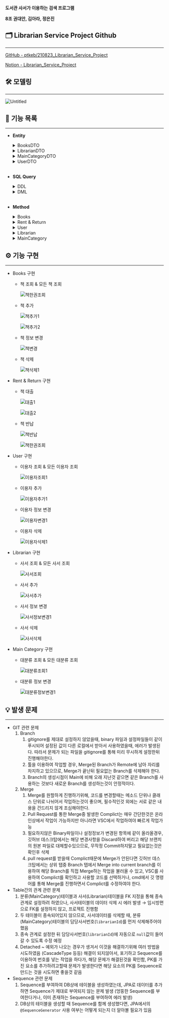**도서관 사서가 이용하는 검색 프로그램**

**8조 권대안, 김아라, 정은진**

## 🗂 Librarian Service Project Github

---

[GitHub - ptkeb/210823_Librarian_Service_Project](https://github.com/ptkeb/210823_Librarian_Service_Project)

[Notion - Librarian_Service_Project](https://bit.ly/3sM8kXh)

## 🛠 모델링

---

![Untitled](https://user-images.githubusercontent.com/85170623/130909073-8155b196-688c-4402-adc5-97ae17eb05d1.png)

## 📂 기능 목록

---

- **Entity**

    <details>
    <summary>BooksDTO</summary>
    <div markdown="1">

    ```java
    @Entity(name = "BOOKS")
    public class BooksDTO {
        @Id
        @Column(name="bookid")
        private int bookId;
        
        @Column(name="bookname")
        private String bookName;
        
        @Column(name="categoryId")
        private String categoryId;
        
        @ManyToOne
        @JoinColumn(name="userId") 
        private UserDTO userId;

        @Override
        public String toString() {
            return "[책 번호] " + bookId + "\n" +
                    "[책 이름] " + bookName + "\n" +
                    "[분류 번호] " + categoryId + "\n" +
                    "[대여자 번호] " + userId.getUserId();
        }
    }
    ```
    </div>
    </details>

    <details>
    <summary>LibrarianDTO</summary>
    <div markdown="1">

    ```java
    @AllArgsConstructor
    @NoArgsConstructor
    @Getter
    @Setter

    @NamedQuery(query="select e from LIBRARIAN e where e.librarianId=:librarianId",name="LIBRARIAN.findByLibrarianId")
    @NamedQuery(query="select e from LIBRARIAN e", name="LIBRARIAN.findAllByLibrarianId")
    @Entity(name = "LIBRARIAN")
    public class LibrarianDTO {
        @Id
        @Column(name = "librarianId")
        private int librarianId;
        
        private String librarianName;
        
        private String offDay;

        @Override
        public String toString() {
            return "[사서 번호] " + librarianId + "\n" +
                    "[사서 이름] " + librarianName + "\n" +
                    "[휴무 요일] " + offDay + "\n";
        }
    }
    ```
    </div>
    </details>

    <details>
    <summary>MainCategoryDTO</summary>
    <div markdown="1">

    ```java
    @Getter
    @Setter
    @AllArgsConstructor
    @NoArgsConstructor

    @Entity(name = "MainCategory")
    @NamedQuery(name = "category.findById", query = "select c from MainCategory c where c.mainCategoryId = :mainCategoryId ")
    @NamedQuery(name = "category.findAllById", query = "select c from MainCategory c")
    public class MainCategoryDTO {
        @Id
        private String mainCategoryId;
        
        private String mainCategoryName;
        
        private int librarianId;
        
        @Override
        public String toString() {
            return "[분류 번호] " + mainCategoryId + "\n" +
                    "[분류 이름] " + mainCategoryName + "\n" +
                    "[담당 사서 번호] " + librarianId + "\n";
        }
    }
    ```
    </div>
    </details>

    <details>
    <summary>UserDTO</summary>
    <div markdown="1">

    ```java
    @AllArgsConstructor
    @NoArgsConstructor
    @Getter
    @Setter

    @NamedQuery(name = "user.findById", query = "select u from LIBUSER u where u.userId = :userId ")
    @NamedQuery(name = "user.findAllById", query = "select u from LIBUSER u")
    @SequenceGenerator(name="member_seq_gen", sequenceName="member_seq_id", initialValue=1, allocationSize=1)

    @Entity(name = "LIBUSER")
    public class UserDTO {
        @Id
        @GeneratedValue(strategy=GenerationType.SEQUENCE, generator="member_seq_gen")
        @Column(name="userid")
        private int userId;
        
        @Column(name="username")
        private String userName;
        
        @Column(name="useraddress")
        private String userAddress;
        
        @OneToMany(mappedBy="userId") 
        private List<BooksDTO> books = new ArrayList<>();
        
        public String toString() {
            return "[사용자 번호] " + userId + "\n" +
                    "[사용자 이름] " + userName + "\n" +
                    "[사용자 주소] " + userAddress + "\n" +
                    "[대여중인 책] " + books + "\n";

        }
    }
    ```
    </div>
    </details>

    <br/>
    

- **SQL Query**
    <details>
    <summary>DDL</summary>

    ```sql
    DROP TABLE BOOKS cascade constraint;
    DROP TABLE LIBRARIAN cascade constraint;
    DROP TABLE LIBUSER cascade constraint;
    DROP TABLE MAINCATEGORY cascade constraint;
    DROP SEQUENCE userId_seq;
    DROP SEQUENCE bookid_seq;

    --LIBUSER DDL
    CREATE SEQUENCE userId_seq
    INCREMENT BY 1 
    START WITH 21;
    CREATE TABLE LIBUSER (
        userId				NUMBER(20)  PRIMARY KEY,
        userName			VARCHAR2(20),
        userAddress			VARCHAR2(20)
    );

    --BOOKS DDL
    CREATE SEQUENCE bookid_seq
    INCREMENT BY 1 
    START WITH 21;
    CREATE TABLE BOOKS (
        bookid				NUMBER(20) PRIMARY KEY,
        bookname			VARCHAR2(100),
        categoryid			VARCHAR2(20),
        userid				NUMBER(20)
    );

    --LIBRARIAN DDL
    CREATE TABLE LIBRARIAN (
        librarianid			NUMBER(20)  PRIMARY KEY,
        librarianname		VARCHAR2(20),
        offday				VARCHAR2(20)
    );

    --MAINCATEGORY DDL
    CREATE TABLE MAINCATEGORY (
        maincategoryid		VARCHAR2(20) PRIMARY KEY,
        maincategoryname	VARCHAR2(20),
        librarianid			NUMBER(20)
    );

    --ALTER TABLE MAINCATEGORY ADD FOREIGN KEY (librarianid) REFERENCES LIBRARIAN (librarianid);
    ALTER TABLE BOOKS ADD FOREIGN KEY (userid)  REFERENCES LIBUSER (userid);
    ALTER TABLE BOOKS ADD FOREIGN KEY (categoryId) REFERENCES MAINCATEGORY (mainCategoryId);
    ```
    <div markdown="1">

    </div>
    </details>

    <details>
    <summary>DML</summary>
    <div markdown="1">
    
    ```sql
    --LIBRARIAN DML
    INSERT INTO LIBRARIAN VALUES(1, '김사서', '수요일');
    INSERT INTO LIBRARIAN VALUES(2, '박사서', '목요일');
    INSERT INTO LIBRARIAN VALUES(3, '홍사서', '금요일');
    INSERT INTO LIBRARIAN VALUES(4, '최사서', '화요일');
    INSERT INTO LIBRARIAN VALUES(5, '우사서', '월요일');

    --MAINCATEGORY DML
    INSERT INTO MAINCATEGORY VALUES('000','총류', 1);
    INSERT INTO MAINCATEGORY VALUES('100','철학', 2);
    INSERT INTO MAINCATEGORY VALUES('200','종교', 3);
    INSERT INTO MAINCATEGORY VALUES('300','사회과학', 1);
    INSERT INTO MAINCATEGORY VALUES('400','자연과학', 2);
    INSERT INTO MAINCATEGORY VALUES('500','기술과학', 3);
    INSERT INTO MAINCATEGORY VALUES('600','예술', 1);
    INSERT INTO MAINCATEGORY VALUES('700','언어', 2);
    INSERT INTO MAINCATEGORY VALUES('800','문학', 3);
    INSERT INTO MAINCATEGORY VALUES('900','역사', 1);

    --LIBUSER DML

    INSERT INTO LIBUSER VALUES(userId_seq.nextval, '권대안' , '서울');
    INSERT INTO LIBUSER VALUES(userId_seq.nextval, '김아라' , '수원');
    INSERT INTO LIBUSER VALUES(userId_seq.nextval, '정은진' , '부산');
    INSERT INTO LIBUSER VALUES(userId_seq.nextval, '신지혜' , '서울');
    INSERT INTO LIBUSER VALUES(userId_seq.nextval, '개발왕' , '수원');
    INSERT INTO LIBUSER VALUES(userId_seq.nextval, '우용' , '부산');
    INSERT INTO LIBUSER VALUES(userId_seq.nextval, '빙봉' , '서울');
    INSERT INTO LIBUSER VALUES(userId_seq.nextval, '홍길동5' , '수원');
    INSERT INTO LIBUSER VALUES(userId_seq.nextval, '홍길동6' , '부산');
    INSERT INTO LIBUSER VALUES(userId_seq.nextval, '홍길동7' , '서울');

    --BOOKS DML
    INSERT INTO BOOKS VALUES(bookid_seq.nextval,'엄마 나는 커서 정은진이 될래요', '000', null);
    INSERT INTO BOOKS VALUES(bookid_seq.nextval,'엄마 나는 커서 권대안이 될래요', '100', null);
    INSERT INTO BOOKS VALUES(bookid_seq.nextval,'엄마 나는 커서 김아라가 될래요', '200', null);
    INSERT INTO BOOKS VALUES(bookid_seq.nextval,'엄마 나는 커서 신지혜가 될래요', '300', null);
    INSERT INTO BOOKS VALUES(bookid_seq.nextval,'엄마 나는 커서 레몬그랩이 될래요', '400', null);
    INSERT INTO BOOKS VALUES(bookid_seq.nextval,'엄마 나는 커서 김혜경(강사님)이 될래요', '500', null);
    INSERT INTO BOOKS VALUES(bookid_seq.nextval,'엄마 나는 커서 개발자가 안 될래요', '600', null);
    INSERT INTO BOOKS VALUES(bookid_seq.nextval,'엄마 나는 커서 백수가 될래요', '700', null);
    INSERT INTO BOOKS VALUES(bookid_seq.nextval,'엄마 나는 커서 부자가 될래요', '800', null);
    INSERT INTO BOOKS VALUES(bookid_seq.nextval,'엄마 나는 커서 뭐가 될란가..', '900', null);

    commit;
    ```

    <br/>
    
    </div>
    </details>
    <br/>


- **Method**

    <details>
    <summary>Books</summary>
    <div markdown="1">



    - 책 조회 & 모든 책 조회

        ```java
        public static BooksDTO getBook(int bookId) {
        		EntityManager em = Util.getEntityManager();
        		EntityTransaction tx = em.getTransaction();

        		BooksDTO findBook = (BooksDTO) em.createNamedQuery("BOOKS.findByBookId").setParameter("bookId", bookId).getSingleResult();

        		return findBook;
        	}

        public static List<BooksDTO> getAllBook() {
        		EntityManager em = Util.getEntityManager();
        		EntityTransaction tx = em.getTransaction();

        		List<BooksDTO> findBook = em.createNamedQuery("BOOKS.findAllBooks").getResultList();

        		return findBook;
        	}
        ```

    - 책 추가

        ```java
        public static void addBook(String bookName, String categoryId) {
        		EntityManager em = Util.getEntityManager();
        		EntityTransaction tx = em.getTransaction();

        		tx.begin();

        		BooksDTO book = new BooksDTO();
        		book.setBookName(bookName);
        		book.setCategoryId(categoryId);
        		book.setUserId(null); // null 들어가나?

        		em.persist(book);

        		tx.commit();
        	}
        ```

    - 책 정보 변경

        ```java
        public static void updateBookName(int bookId, String bookName) {
        		EntityManager em = Util.getEntityManager();
        		EntityTransaction tx = em.getTransaction();

        		tx.begin();

        		BooksDTO book = em.find(BooksDTO.class, bookId);
        		book.setBookName(bookName);

        		em.persist(book);

        		tx.commit();
        	}

        	public static void updateBookCategory(int bookId, String categoryId) {
        		EntityManager em = Util.getEntityManager();
        		EntityTransaction tx = em.getTransaction();

        		tx.begin();

        		BooksDTO book = em.find(BooksDTO.class, bookId);
        		book.setCategoryId(categoryId);

        		em.persist(book);

        		tx.commit();
        	}
        ```

    - 책 삭제

        ```java
        public static void deleteBook(int bookId) {
        		EntityManager em = Util.getEntityManager();
        		EntityTransaction tx = em.getTransaction();

        		tx.begin();

        		BooksDTO book = em.find(BooksDTO.class, bookId);
        		em.remove(book);
        		
        		tx.commit();
        	}
        ```
    </div>
    </details>
    
    <details>
    <summary>Rent & Return</summary>
    <div markdown="1">
    
    - 책 대출

        ```java
        public static void returnBook(int bookId, int userId) {
        		EntityManager em = Util.getEntityManager();
        		EntityTransaction tx = em.getTransaction();

        		tx.begin();

        		UserDTO user = em.find(UserDTO.class, userId);
        		Optional<BooksDTO> bookOpt = (Optional<BooksDTO>) (user.getBooks().stream().filter(v -> v.getBookId() == bookId).findAny());
        		BooksDTO book = bookOpt.get();
        		book.setUserId(null);
        		user.getBooks().remove(book);

        		tx.commit();
        	}
        ```

    - 책 반납

        ```java
        public static void returnBook(int bookId, int userId) {
        		EntityManager em = Util.getEntityManager();
        		EntityTransaction tx = em.getTransaction();

        		tx.begin();

        		UserDTO user = em.find(UserDTO.class, userId);
        		Optional<BooksDTO> bookOpt = (Optional<BooksDTO>) (user.getBooks().stream().filter(v -> v.getBookId() == bookId).findAny());
        		BooksDTO book = bookOpt.get();
        		book.setUserId(null);
        		user.getBooks().remove(book);

        		tx.commit();
        	}

        	public static void returnAllBook(int userId) {
        		EntityManager em = Util.getEntityManager();
        		EntityTransaction tx = em.getTransaction();
        		List<BooksDTO> B1 = new ArrayList<>();

        		tx.begin();
        		
        		UserDTO user = em.find(UserDTO.class, userId);
        		Object[] book = user.getBooks().stream().filter(v -> v.getUserId().getUserId() == userId).toArray();

        		for (Object i : book) {
        			B1.add((BooksDTO) i);
        		}
        		for (BooksDTO i : B1) {
        			user.getBooks().remove(i);
        			i.setUserId(null);
        		}
        		em.persist(user);
        		
        		tx.commit();
        	}
        ```
    </div>
    </details>

    <details>
    <summary>User</summary>
    <div markdown="1">
    
    - 이용자 조회 & 모든 이용자 조회

        ```java
        public static UserDTO getUser(int id) {
        		EntityManager em = Util.getEntityManager();
        		UserDTO user = em.createNamedQuery("user.findById", UserDTO.class).setParameter("userId", id).getSingleResult();
        		return user;
        	}

        	public static List<UserDTO> getAllUser() {
        		EntityManager em = Util.getEntityManager();
        		List<UserDTO> user = em.createNamedQuery("user.findAllById", UserDTO.class).getResultList();
        		return user;
        	}
        ```

    - 이용자 추가

        ```java
        public static void addUser(String name, String address) {
        		EntityManager em = Util.getEntityManager();
        		EntityTransaction tx = em.getTransaction();
        		UserDTO user = new UserDTO();
        		user.setUserName(name);
        		user.setUserAddress(address);
        		user.setBooks(null);
        		
        		tx.begin();
        		
        		em.persist(user);
        		
        		tx.commit();
        	}
        ```

    - 이용자 정보 변경

        ```java
        public static void updateUserAddress(int id, String add) {
        		EntityManager em = Util.getEntityManager();
        		EntityTransaction tx = em.getTransaction();
        		
        		tx.begin();
        		
        		UserDTO user = em.find(UserDTO.class, id);
        		user.setUserAddress(add);
        		
        		tx.commit();
        	}

        	public static void updateUserName(int id, String name) {
        		EntityManager em = Util.getEntityManager();
        		EntityTransaction tx = em.getTransaction();
        		
        		tx.begin();
        		
        		UserDTO user = em.find(UserDTO.class, id);
        		user.setUserName(name);
        		
        		tx.commit();
        	}
        ```

    - 이용자 삭제

        ```java
        public static void deleteUser(int id) {
        		EntityManager em = Util.getEntityManager();
        		EntityTransaction tx = em.getTransaction();
        		
        		tx.begin();
        		
        		UserDTO user = em.find(UserDTO.class, id);
        		em.remove(user);
        		em.flush();
        		
        		tx.commit();
        	}
        ```
    </div>
    </details>


    <details>
    <summary>Librarian</summary>
    <div markdown="1">

    - 사서 조회 & 모든 사서 조회

        ```java
        public static LibrarianDTO getLibrarian(int id) {
        		EntityManager em = Util.getEntityManager();

        		LibrarianDTO librarian = (LibrarianDTO)em.createNamedQuery("LIBRARIAN.findByLibrarianId").setParameter("librarianId", id).getSingleResult();

        		em.close();
        		em = null;

        		return librarian;
        	}

        	public static List<LibrarianDTO> getAllLibrarian() {
        		EntityManager em = Util.getEntityManager();

        		List<LibrarianDTO> librarian = em.createNamedQuery("LIBRARIAN.findAllByLibrarianId", LibrarianDTO.class).getResultList();

        		em.close();
        		em = null;

        		return librarian;
        	}
        ```

    - 사서 추가

        ```java
        public static void addLibrarian(int id, String name, String offday) {
        		EntityManager em = Util.getEntityManager();
        		EntityTransaction tx = em.getTransaction();
        		
        		tx.begin();

        		LibrarianDTO Librarian = new LibrarianDTO(id, name, offday);
        		
        		em.persist(Librarian);

        		tx.commit();
        	}
        ```

    - 사서 정보 변경

        ```java
        public static void updateLibrarianName(int librarianId, String librarianName) {
        		EntityManager em = Util.getEntityManager();
        		EntityTransaction tx = em.getTransaction();

        		tx.begin();

        		LibrarianDTO librarian = em.find(LibrarianDTO.class, librarianId);
        		librarian.setLibrarianName(librarianName);

        		em.persist(librarian);

        		tx.commit();
        	}

        public static void updateLibrarianOffDay(int librarianId, String offDay) {
        		EntityManager em = Util.getEntityManager();
        		EntityTransaction tx = em.getTransaction();

        		tx.begin();

        		LibrarianDTO librarian = em.find(LibrarianDTO.class, librarianId);
        		librarian.setOffDay(offDay);

        		em.persist(librarian);

        		tx.commit();
        	}
        ```

    - 사서 삭제

        ```java
        public static void deleteLibrarian(int id) {
        		EntityManager em = Util.getEntityManager();
        		EntityTransaction tx = em.getTransaction();
        		
        		tx.begin();

        		LibrarianDTO librarian = em.find(LibrarianDTO.class, id);
        		em.remove(librarian);
        		
        		em.flush();
        		
        		tx.commit();
        	}
        ```
    </div>
    </details>

    <details>
    <summary>MainCategory</summary>
    <div markdown="1">
    
    - 분류 조회 & 모든 분류 조회

        ```java
        public static MainCategoryDTO getCategory(String id) {
        		EntityManager em = Util.getEntityManager();
        		MainCategoryDTO category = em.createNamedQuery("category.findById", MainCategoryDTO.class).setParameter("mainCategoryId", id).getSingleResult();
        		
        		return category;
        	}

        	public static List<MainCategoryDTO> getAllCategory() {
        		EntityManager em = Util.getEntityManager();
        		List<MainCategoryDTO> category = em.createNamedQuery("category.findAllById", MainCategoryDTO.class).getResultList();
        		
        		return category;
        	}
        ```

    - 분류 정보 변경 ( 담당사서만)

        ```java
        public static void updateCategoryLibrarianId(String id, int librarianId) {
        		EntityManager em = Util.getEntityManager();
        		EntityTransaction tx = em.getTransaction();
        		List<LibrarianDTO> Lib = LibrarianDAO.getAllLibrarian();
        		ArrayList<Integer> list = new ArrayList<>();
        		
        		Lib.forEach(v -> list.add(v.getLibrarianId()));
        		
        		if (list.contains(librarianId)) {
        			tx.begin();
        			
        			MainCategoryDTO category = em.find(MainCategoryDTO.class, id);
        			category.setLibrarianId(librarianId);
        			
        			tx.commit();
        		} else {
        			System.out.println("존재하지 않는 사서번호 입니다.");
        		}
        	}
        ```
    </div>
    </details>





## ⚙️ 기능 구현

---

- Books 구현
    - 책 조회 & 모든 책 조회

        ![책한권조회](https://user-images.githubusercontent.com/85170623/130909132-d84f4a54-909a-4ab3-8ad7-2d5f028d38bc.PNG)


    - 책 추가

        ![책추가1](https://user-images.githubusercontent.com/85170623/130909512-de533930-4583-49c2-80af-86abc47bb431.PNG)

        ![책추가2](https://user-images.githubusercontent.com/85170623/130909514-68466e7a-2a1d-4912-b452-e226991d4a21.PNG)
    - 책 정보 변경

        ![책변경](https://user-images.githubusercontent.com/85170623/130909507-24c4389d-94e0-4553-a92f-6dd60e3593c6.PNG)

    - 책 삭제

        ![책삭제1](https://user-images.githubusercontent.com/85170623/130909508-170efecb-20de-4cff-a032-5795e864d0dc.PNG)

        

- Rent & Return 구현
    - 책 대출

        ![대출1](https://user-images.githubusercontent.com/85170623/130909477-7eebdd46-d6a0-4686-af67-ebee433d6cc5.PNG)

        ![대출2](https://user-images.githubusercontent.com/85170623/130909478-9f83241a-92be-4424-9a19-1b2d5d8449ee.PNG)

        

    - 책 반납

        ![책반납](https://user-images.githubusercontent.com/85170623/130909505-b2a2b50c-b6e3-455e-9cb8-00c2a64fbb75.PNG)

        ![책한권조회](https://user-images.githubusercontent.com/85170623/130909516-2cca4a19-de3a-412a-badf-679fc0993bfb.PNG)

- User 구현
    - 이용자 조회 & 모든 이용자 조회

        ![이용자조회1](https://user-images.githubusercontent.com/85170623/130909497-8fb4dc9f-7282-4a9a-be48-ea10c55a9157.PNG)

    - 이용자 추가

        ![이용자추가1](https://user-images.githubusercontent.com/85170623/130909500-2f7e5e44-f98c-40ea-ba6b-99a2b9c6727d.PNG)
        

    - 이용자 정보 변경

        ![이용자변경1](https://user-images.githubusercontent.com/85170623/130909490-8e7a9400-b52e-4442-b3e4-8ab5c89bd89b.PNG)


    - 이용자 삭제

        ![이용자삭제1](https://user-images.githubusercontent.com/85170623/130909492-fef1ce30-9068-4d94-ac29-52433c68d051.PNG)

        

- Librarian 구현
    - 사서 조회 & 모든 사서 조회

        ![사서조회](https://user-images.githubusercontent.com/85170623/130909487-b2b1b8e6-468f-4228-b4b3-a87b2dbc89bc.PNG)

    - 사서 추가

        ![사서추가](https://user-images.githubusercontent.com/85170623/130909488-f1101f53-2764-4d8c-929e-7239e7816efd.PNG)

    - 사서 정보 변경

        ![사서정보변경1](https://user-images.githubusercontent.com/85170623/130909485-83fbcb23-429c-4f40-ae22-19260e0e19c2.PNG)

    - 사서 삭제

        ![사서삭제](https://user-images.githubusercontent.com/85170623/130909484-7c7d5b92-c5c9-4c20-b5ea-a550a2e49594.PNG)

- Main Category 구현
    - 대분류 조회 & 모든 대분류 조회

        ![대분류조회1](https://user-images.githubusercontent.com/85170623/130909473-82be2132-502d-409e-bafc-49def7edc073.PNG)


    - 대분류 정보 변경

        ![대분류정보변경1](https://user-images.githubusercontent.com/85170623/130909468-41bade13-7f86-4436-b64b-5e9159401a88.PNG)


## 💡 발생 문제

---

- GIT 관련 문제
    1. Branch
        1. gitignore를 제대로 설정하지 않았을때, binary 파일과 설정파일들이 같이 푸시되어 설정된 값이 다른 로컬에서 받아서 사용하였을때, 에러가 발생된다. 따라서 문제가 되는 파일을 gitignore를 통해 미리 무시하게 설정한뒤 진행해야한다.
        2. 툴을 이용하여 작업할 경우, Merge된 Branch가 Remote에 남아 자리를 차지하고 있으므로, Merge가 끝난뒤 필요없는 Branch를 삭제해야 한다.
        3. Branch의 생성시점이 Main에 비해 오래 지난것 같으면 같은 Branch를 사용하는 것보다 새로운 Branch를 생성하는것이 안정적이다.
    2. Merge
        1. Merge를 원할하게 진행하기위해, 코드를 변경할때는 메소드 단위나 클래스 단위로 나뉘어서 작업하는것이 좋으며, 필수적인것 외에는 서로 같은 내용을 건드리지 않게 조심해야한다.
        2. Pull Request를 통한 Merge중 발생한 Complict는 매우 간단한것은 온라인상에서 작업이 가능하지만 아니라면 VSC에서 작업하여야 빠르게 작업가능
        3. 필요하지않은 Binary파일이나 설정정보가 변경된 항목에 같이 올라올경우, 깃허브 데스크탑에서는 해당 변경사항을 Discard하여 버리고 해당 브랜치의 원본 파일로 대체할수있으므로, 무작정 Commit하지말고 필요없는것은 확인후 삭제
        4. pull request를 받을때 Complict때문에 Merge가 안된다면 깃허브 데스크탑에서는 상위 탭중 Branch 탭에서 Merge into current branch를 이용하여 해당 Branch를 직접 Merge하는 작업을 불러올 수 있고, VSC를 사용하여 Complict를 확인하고 사용할 코드를 선택하거나, cmd에서 깃 명령어를 통해 Merge를 진행하면서 Complict를 수정하여야 한다.
- Table간의 관계 관련 문제
    1. 분류(MainCategory)테이블과 사서(Librarian)테이블을 FK 지정을 통해 종속 관계로 설정하려 하였으나, 사서테이블의 데이터 삭제 시 에러 발생 → 임시방편으로 FK를 설정하지 않고, 프로젝트 진행함
    2. 두 테이블이 종속되어있지 않으므로, 사서데이터를 삭제할 때, 분류(MainCategory)테이블의 담당사서번호(`librarianId`)를 먼저 삭제해주어야 했음
    3. 종속 관계로 설정한 뒤 담당사서번호(`librarianId`)에 자동으로 `null`값이 들어갈 수 있도록 수정 예정
    4. Detached ~ 예외가 나오는 경우가 생겨서 이것을 해결하기위해 여러 방법을 시도하였음 (CascadeType 등등) 해결이 되지않아서, 포기하고 Sequence를 이용하여  번호를 넣는 작업을 하다가, 해당 문제가 해결된것을 확인함, PK를 가진 요소를 추가하려고할때 문제가 발생한다면 해당 요소의 PK를 Sequence로 만드는 것을 시도하면 좋을것 같음 
- Sequence 관련 문제
    1. Sequence를 부여하여 DB상에 테이블을 생성하였는데, JPA로 데이터를 추가하면 Sequence가 제대로 부여되지 않는 문제 발생 (엉뚱한 Sequence를 부여한다거나, 이미 존재하는 Sequence를 부여하여 에러 발생)
    2. DB상의 테이블을 생성할 때 Sequence를 함께 생성했다면, JPA에서의 `@SequenceGenerator` 사용 여부는 어떻게 되는지 더 알아볼 필요가 있음